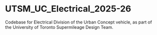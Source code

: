 # UTSM_UC_Electrical_2025-26
Codebase for Electrical Division of the Urban Concept vehicle, as part of the University of Toronto Supermileage Design Team.